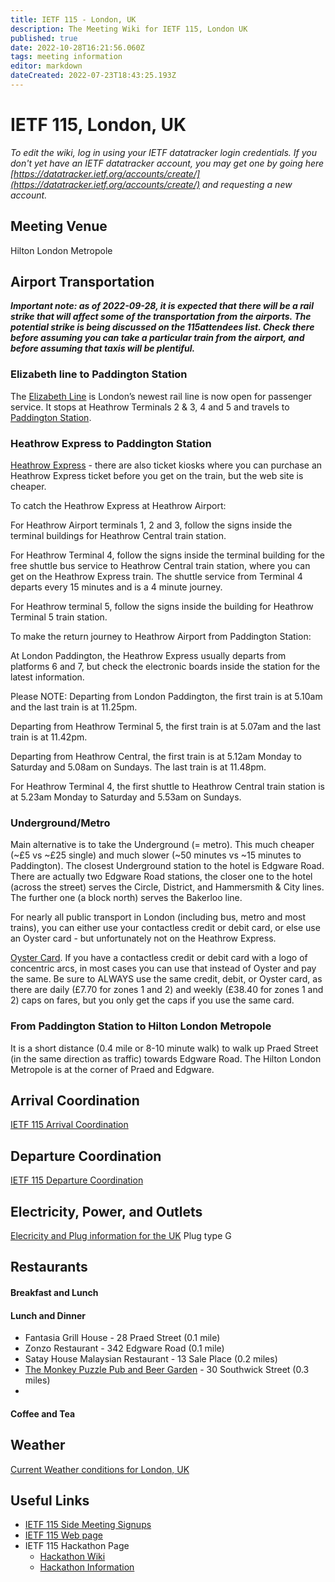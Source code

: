 ```yaml
---
title: IETF 115 - London, UK
description: The Meeting Wiki for IETF 115, London UK
published: true
date: 2022-10-28T16:21:56.060Z
tags: meeting information
editor: markdown
dateCreated: 2022-07-23T18:43:25.193Z
---
```


# IETF 115, London, UK

*To edit the wiki, log in using your IETF datatracker login credentials. If you don't yet have an IETF datatracker account, you may get one by going here [https://datatracker.ietf.org/accounts/create/](https://datatracker.ietf.org/accounts/create/) and requesting a new account.*

## Meeting Venue

Hilton London Metropole


## Airport Transportation

***Important note: as of 2022-09-28, it is expected that there will be a rail strike that will affect some of the transportation from the airports. The potential strike is being discussed on the 115attendees list. Check there before assuming you can take a particular train from the airport, and before assuming that taxis will be plentiful.***

### Elizabeth line to Paddington Station
The [Elizabeth Line](https://tfl.gov.uk/modes/elizabeth-line/) is London’s newest rail line is now open for passenger service. It stops at Heathrow Terminals 2 & 3, 4 and 5 and travels to [Paddington Station](https://www.heathrow.com/transport-and-directions/by-rail-or-train/elizabeth-line).


### Heathrow Express to Paddington Station

[Heathrow Express](https://www.heathrowexpress.com/#/) - there are also ticket kiosks where you can purchase an Heathrow Express ticket before you get on the train, but the web site is cheaper.

To catch the Heathrow Express at Heathrow Airport:

For Heathrow Airport terminals 1, 2 and 3, follow the signs inside the terminal buildings for Heathrow Central train station.

For Heathrow Terminal 4, follow the signs inside the terminal building for the free shuttle bus service to Heathrow Central train station, where you can get on the Heathrow Express train. The shuttle service from Terminal 4 departs every 15 minutes and is a 4 minute journey.

For Heathrow terminal 5, follow the signs inside the building for Heathrow Terminal 5 train station.

To make the return journey to Heathrow Airport from Paddington Station:

At London Paddington, the Heathrow Express usually departs from platforms 6 and 7, but check the electronic boards inside the station for the latest information.

Please NOTE: Departing from London Paddington, the first train is at 5.10am and the last train is at 11.25pm.

Departing from Heathrow Terminal 5, the first train is at 5.07am and the last train is at 11.42pm.

Departing from Heathrow Central, the first train is at 5.12am Monday to Saturday and 5.08am on Sundays. The last train is at 11.48pm.

For Heathrow Terminal 4, the first shuttle to Heathrow Central train station is at 5.23am Monday to Saturday and 5.53am on Sundays.

### Underground/Metro

Main alternative is to take the Underground (= metro). This much cheaper (~£5 vs ~£25 single) and much slower (~50 minutes vs ~15 minutes to Paddington). The closest Underground station to the hotel is Edgware Road. There are actually two Edgware Road stations, the closer one to the hotel (across the street) serves the Circle, District, and Hammersmith & City lines. The further one (a block north) serves the Bakerloo line.

For nearly all public transport in London (including bus, metro and most trains), you can either use your contactless credit or debit card, or else use an Oyster card - but unfortunately not on the Heathrow Express.

[Oyster Card](https://tfl.gov.uk/fares-and-payments/oyster/what-is-oyster). If you have a contactless credit or debit card with a logo of concentric arcs, in most cases you can use that instead of Oyster and pay the same. Be sure to ALWAYS use the same credit, debit, or Oyster card, as there are daily (£7.70 for zones 1 and 2) and weekly (£38.40 for zones 1 and 2) caps on fares, but you only get the caps if you use the same card.

### From Paddington Station to Hilton London Metropole

It is a short distance (0.4 mile or 8-10 minute walk) to walk up Praed Street (in the same direction as traffic) towards Edgware Road. The Hilton London Metropole is at the corner of Praed and Edgware. 

## Arrival Coordination

[IETF 115 Arrival Coordination](/meeting/115/arrivals)

## Departure Coordination

[IETF 115 Departure Coordination](/meeting/115/departures)

## Electricity, Power, and Outlets

[Elecricity and Plug information for the UK](https://www.worldstandards.eu/electricity/plug-voltage-by-country/uk/) Plug type G

## Restaurants
#### Breakfast and Lunch

#### Lunch and Dinner

- Fantasia Grill House - 28 Praed Street (0.1 mile)
- Zonzo Restaurant - 342 Edgware Road (0.1 mile)
- Satay House Malaysian Restaurant - 13 Sale Place (0.2 miles)
- [The Monkey Puzzle Pub and Beer Garden](https://www.themonkeypuzzlepub.co.uk) - 30 Southwick Street (0.3 miles)
- 

#### Coffee and Tea

## Weather

[Current Weather conditions for London, UK](https://www.accuweather.com/en/gb/london/ec4a-2/weather-forecast/328328)

## Useful Links

- [IETF 115 Side Meeting Signups](/meeting/115/sidemeetings)
- [IETF 115 Web page](https://www.ietf.org/how/meetings/115/) 
- IETF 115 Hackathon Page
  - [Hackathon Wiki](/meeting/115/hackathon)
  - [Hackathon Information](https://www.ietf.org/how/runningcode/hackathons/115-hackathon/)



